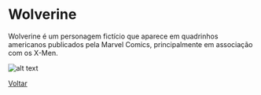 # Wolverine

Wolverine é um personagem fictício que aparece em quadrinhos americanos publicados pela Marvel Comics, principalmente em associação com os X-Men.

![alt text](https://www.einerd.com.br/wp-content/uploads/2020/06/Wolverine-capa-890x466.jpg)

[Voltar](../README.md)
